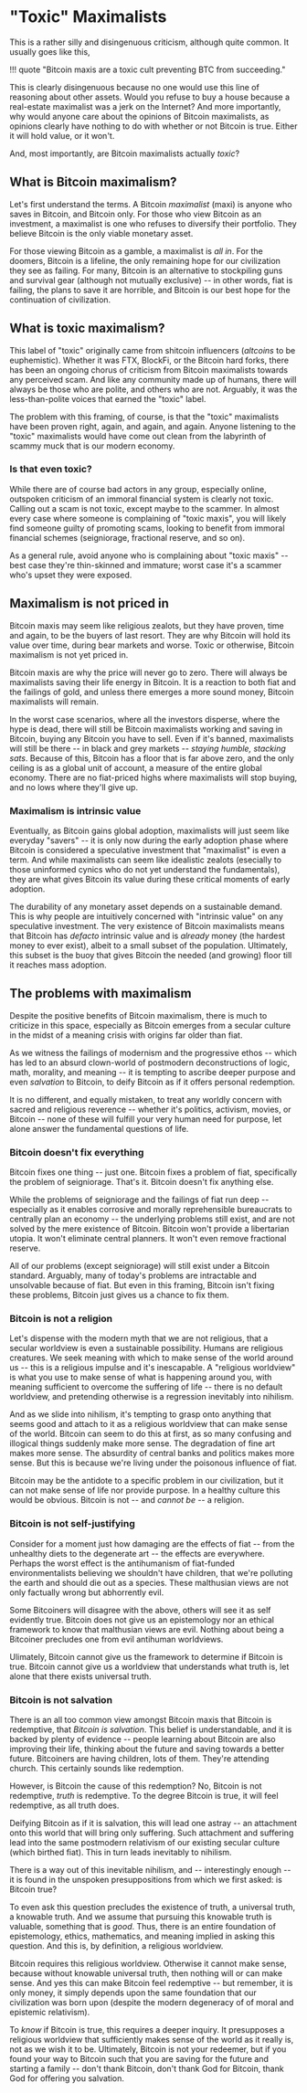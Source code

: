 <!--
Lord Jesus Christ
Son of God
Have mercy on me, a sinner
-->

# "Toxic" Maximalists

This is a rather silly and disingenuous
 criticism, although quite common.
It usually goes like this,

!!! quote "Bitcoin maxis are a toxic cult preventing BTC from succeeding."

This is clearly disingenuous because
 no one
 would use this line of reasoning
 about other assets.
Would you refuse to buy a house because a
 real-estate maximalist was a jerk on the Internet?
And more importantly, why would anyone care
 about the opinions of Bitcoin maximalists,
 as opinions clearly have
 nothing to do with
 whether or not Bitcoin is true.
Either it will hold value, or it won't.

And, most importantly,
 are Bitcoin maximalists actually *toxic*?







## What is Bitcoin maximalism?

Let's first understand the terms.
A Bitcoin *maximalist* (maxi)
 is anyone who
 saves in Bitcoin, and Bitcoin only.
For those who view Bitcoin as an investment,
 a maximalist is one who refuses to diversify
 their portfolio.
They believe Bitcoin is
 the only viable monetary asset.

For those viewing Bitcoin as a gamble,
 a maximalist is *all in*.
For the doomers, Bitcoin is a lifeline,
 the only remaining hope for our civilization
 they see as failing.
For many, Bitcoin is an alternative to 
 stockpiling guns and survival gear
 (although not mutually exclusive) --
 in other words, fiat is failing,
 the plans to save it are horrible, and
 Bitcoin is our best hope for the continuation
 of civilization.







## What is toxic maximalism?

This label of "toxic" originally came from
 shitcoin influencers
 (*altcoins* to be euphemistic).
Whether it was
 FTX,
 BlockFi,
 or the
 Bitcoin hard forks,
 there has been an ongoing chorus
 of criticism from Bitcoin maximalists
 towards any perceived scam.
And like any community made up of humans,
 there will always be those who are polite,
 and others who are not.
Arguably, it was the less-than-polite
 voices that earned the "toxic" label.

The problem with this framing, of course,
 is that the "toxic" maximalists have been
 proven right, 
 again,
 and again,
 and again.
Anyone listening to the "toxic" maximalists
 would have come out clean from the labyrinth
 of scammy muck that is our modern
 economy.











### Is that even toxic?

While there are of course bad actors
 in any group, especially online,
 outspoken criticism of an immoral
 financial system is clearly not toxic.
Calling out a scam is not toxic,
 except maybe to the scammer.
In almost every case where someone is
 complaining of "toxic maxis", you
 will likely find someone guilty
 of promoting scams,
 looking to benefit from
 immoral financial schemes
 (seigniorage, fractional reserve, and so on).

As a general rule, avoid anyone who
 is complaining about "toxic maxis" --
 best case they're thin-skinned and immature;
 worst case it's a scammer who's upset
 they were exposed.











## Maximalism is not priced in

Bitcoin maxis may seem like religious 
 zealots, but they have proven,
 time and again, to be 
 the buyers of last resort.
They are why Bitcoin will hold its value over
 time, during bear markets and worse.
Toxic or otherwise, Bitcoin maximalism is not
 yet priced in.

Bitcoin maxis are why the price will
 never go to zero.
There will always be maximalists 
 saving their life energy in Bitcoin.
It is a reaction to both fiat and the failings
 of gold, and unless there emerges a more
 sound money, Bitcoin maximalists will
 remain.

In the worst case scenarios,
 where all the investors disperse,
 where the hype is dead,
 there will still be Bitcoin maximalists
 working and saving in Bitcoin,
 buying any Bitcoin you have to sell.
Even if it's banned, maximalists will still
 be there -- in black and grey markets --
 *staying humble, stacking sats*.
Because of this, Bitcoin has a floor that 
 is far above zero,
 and the only ceiling is as a
 global unit of account,
 a measure of the entire global economy.
There are no fiat-priced highs where maximalists
 will stop buying,
 and no lows where they'll give up.





### Maximalism is intrinsic value

Eventually, as Bitcoin gains global adoption,
 maximalists will just seem like everyday 
 "savers" -- it is only now during the
 early adoption phase where Bitcoin is
 considered a speculative investment that
 "maximalist" is even a term.
And while maximalists can seem like 
 idealistic zealots 
 (esecially to those uninformed
 cynics who do not yet understand
 the fundamentals),
 they are what gives Bitcoin its value
 during these critical moments of early adoption.

The durability of any monetary asset depends
 on a sustainable demand.
This is why people are intuitively concerned
 with "intrinsic value" on any speculative
 investment.
The very existence of Bitcoin maximalists
 means that Bitcoin has *defacto*
 intrinsic value and is *already* money
 (the hardest money to ever exist), albeit
 to a small subset of the population.
Ultimately,
 this subset is the buoy that gives Bitcoin
 the needed (and growing) floor till it reaches
 mass adoption.











## The problems with maximalism

Despite the positive benefits of
 Bitcoin maximalism, there is much
 to criticize in this space,
 especially as Bitcoin emerges 
 from a secular culture in the midst
 of a meaning crisis with origins
 far older than fiat.

As we witness the failings of
 modernism and the progressive ethos --
 which has led to an absurd clown-world
 of postmodern deconstructions of
 logic, math, morality, and meaning --
 it is tempting to ascribe deeper
 purpose and even *salvation* to Bitcoin,
 to deify Bitcoin as if it offers 
 personal redemption.

It is no different, and equally mistaken,
 to treat any worldly concern with sacred and
 religious reverence --
 whether it's politics,
 activism,
 movies,
 or Bitcoin --
 none of these will fulfill your
 very human need for purpose,
 let alone answer the fundamental
 questions of life.




 

### Bitcoin doesn't fix everything

Bitcoin fixes one thing -- just one.
Bitcoin fixes a problem of fiat,
 specifically the problem of seigniorage.
That's it.
Bitcoin doesn't fix anything else.

While the problems of seigniorage
 and the failings of fiat run deep --
 especially as it enables corrosive
 and morally reprehensible bureaucrats 
 to centrally plan an economy --
 the underlying problems still exist,
 and are not solved by the mere
 existence of Bitcoin.
Bitcoin won't provide a libertarian utopia.
It won't eliminate central planners.
It won't even remove fractional reserve.

All of our problems (except seigniorage)
 will still exist under a Bitcoin standard.
Arguably, many of today's problems are
 intractable and unsolvable because of
 fiat.
But even in this framing, 
 Bitcoin isn't fixing these problems,
 Bitcoin just gives us a chance to fix them.











### Bitcoin is not a religion

Let's dispense with the modern myth that
 we are not religious, that a secular
 worldview is even a sustainable possibility.
Humans are religious creatures.
We seek meaning with which to make sense
 of the world around us -- this is a religious
 impulse and it's inescapable.
A "religious worldview" is what you use to
 make sense of
 what is happening around you, with meaning
 sufficient to overcome the suffering of life
 -- there is no default worldview,
 and pretending otherwise is a regression
 inevitably into nihilism.

And as we slide into nihilism,
 it's tempting to
 grasp onto anything that seems good and
 attach to it as a religious worldview
 that can make sense of the world.
Bitcoin can seem to do this at first,
 as so many confusing and illogical things
 suddenly make more sense.
The degradation of fine art makes more sense.
The absurdity of central banks and politics
 makes more sense.
But this is because we're living under the
 poisonous influence of fiat.

Bitcoin may be the antidote to a
 specific problem in our civilization,
 but it can not make sense
 of life nor provide purpose.
In a healthy culture this would be obvious.
Bitcoin is not -- and *cannot be* -- a religion.







### Bitcoin is not self-justifying 

Consider for a moment just how damaging are
 the effects of fiat -- from the unhealthy diets
 to the degenerate art -- the effects are
 everywhere.
Perhaps the worst effect is the
 antihumanism of fiat-funded environmentalists
 believing we shouldn't
 have children, that we're polluting
 the earth and should die out as
 a species.
These malthusian views are not only factually
 wrong but abhorrently evil.

Some Bitcoiners will disagree with
 the above,
 others will see it as self evidently true.
Bitcoin does not give us an epistemology
 nor an ethical framework 
 to know that malthusian views are evil.
Nothing about being a Bitcoiner precludes
 one from evil antihuman worldviews.

Ulimately, Bitcoin cannot give us the framework
 to determine if Bitcoin is true.
Bitcoin cannot give us a worldview
 that understands what truth is,
 let alone that there exists universal truth.








### Bitcoin is not salvation

There is an all too common view amongst
 Bitcoin maxis that Bitcoin is redemptive,
  that *Bitcoin is salvation*.
This belief is understandable, and it is
 backed by plenty of evidence -- people
 learning about Bitcoin are also
 improving their life, thinking about the
 future and saving towards a better future.
Bitcoiners are having children, lots of them.
They're attending church.
This certainly sounds like redemption.

However, is Bitcoin the cause of this redemption?
No, Bitcoin is not redemptive,
 *truth* is redemptive.
To the degree Bitcoin is true,
 it will feel redemptive, as all truth does.

Deifying Bitcoin as if it is salvation,
 this will lead one astray --
 an attachment onto this world that will
 bring only suffering.
Such attachment and suffering 
 lead into the same postmodern
 relativism of our existing secular culture
 (which birthed fiat).
This in turn leads inevitably to nihilism.

There is a way out of this inevitable nihilism,
 and -- interestingly enough --
 it is found in the unspoken presuppositions
 from which we first asked: is Bitcoin true?

To even ask this question precludes
 the existence of truth, a universal truth,
 a knowable truth.
And we assume that pursuing
 this knowable truth is 
 valuable, something that is *good*.
Thus, there is an entire foundation of
 epistemology,
 ethics, mathematics, and meaning 
 implied in asking this question.
And this is, by definition,
 a religious worldview.

Bitcoin requires this religious worldview.
Otherwise it cannot make sense, because
 without knowable universal truth,
 then nothing will or can make sense.
And yes this can make Bitcoin feel redemptive
 -- but remember, it is only money,
 it simply depends upon the same foundation
 that our civilization was born upon
 (despite the modern degeneracy of
 of moral and epistemic relativism).

To *know* if Bitcoin is true, this requires
 a deeper inquiry.
It presupposes a religious worldview 
 that sufficiently makes sense of the world
 as it really is, not as we wish it to be.
Ultimately, Bitcoin is not your redeemer,
 but if you found your way to Bitcoin
 such that you 
 are saving for the future and starting a
 family -- don't thank Bitcoin,
 don't thank God for Bitcoin,
 thank God for offering you salvation.






<!--
You are a child of God,
 made in the image and likeness of God.
Choose God, and beg forgiveness.
Return to the Father.
-->



